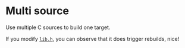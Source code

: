 # Multi source

Use multiple C sources to build one target.

If you modify [`lib.h`](lib.h), you can observe that it does trigger rebuilds, nice!
